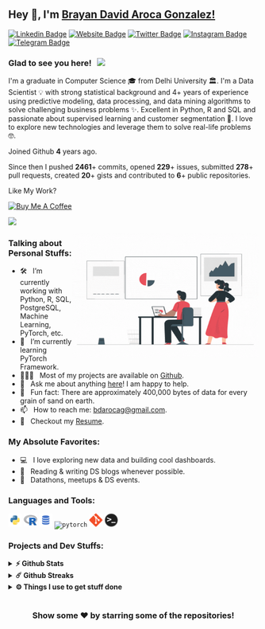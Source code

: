 ## Hey 👋, I'm [Brayan David Aroca Gonzalez!](https://github.com/bdarocag/)

[![Linkedin Badge](https://img.shields.io/badge/-LinkedIn-0e76a8?style=flat-square&logo=Linkedin&logoColor=white)](https://www.linkedin.com/in/brayan-david-aroca-gonzalez/)
[![Website Badge](https://img.shields.io/badge/Website-3b5998?style=flat-square&logo=google-chrome&logoColor=white)](https://bdarocag.github.io/)
[![Twitter Badge](https://img.shields.io/badge/-Twitter-00acee?style=flat-square&logo=Twitter&logoColor=white)](https://twitter.com/RiftTh3)
[![Instagram Badge](https://img.shields.io/badge/-Instagram-e4405f?style=flat-square&logo=Instagram&logoColor=white)](https://instagram.com/davidgonzalezdaft/)
[![Telegram Badge](https://img.shields.io/badge/-Telegram-0088cc?style=flat-square&logo=Telegram&logoColor=white)](https://t.me/Th3Rift)

### Glad to see you here! &nbsp; ![](https://visitor-badge.glitch.me/badge?page_id=bdarocag.bdarocag&style=flat-square&color=0088cc)

I'm a graduate in Computer Science 🎓 from Delhi University 🏛. I'm a Data Scientist 💡 with strong statistical background and 4+ years of experience using predictive modeling, data processing, and data mining algorithms to solve challenging business problems ✨. Excellent in Python, R and SQL and passionate about supervised learning and customer segmentation 👨. I love to explore new technologies and leverage them to solve real-life problems 🤓.

Joined Github **4** years ago.

Since then I pushed **2461**+ commits, opened **229**+ issues, submitted **278**+ pull requests, created **20**+ gists and contributed to **6**+ public repositories.

Like My Work?

<a href="https://https://www.buymeacoffee.com/bdarocag" target="_blank"><img src="https://cdn.buymeacoffee.com/buttons/v2/default-yellow.png" alt="Buy Me A Coffee" height="60px" width="217px" ></a>

[![](https://gitwar.herokuapp.com/badge?username=bdarocag&label=Gitwar%20Profile%20Score&style=for-the-badge&color=0088cc)](https://gitwar.herokuapp.com/)

<img align="right" height="250" width="375" alt="" src="https://raw.githubusercontent.com/bdarocag/bdarocag/master/gifs/coder.gif" />

### Talking about Personal Stuffs:

- 🛠 &nbsp; I’m currently working with Python, R, SQL, <br /> PostgreSQL, Machine Learning, PyTorch, etc.
- 🚀 &nbsp; I’m currently learning PyTorch Framework.
- 👨🏻‍💻 &nbsp; Most of my projects are available on [Github](https://github.com/bdarocag).
- 💬 &nbsp; Ask me about anything [here](https://github.com/bdarocag/bdarocag/issues/2)! I am happy to help.
- 👾 &nbsp; Fun fact: There are approximately 400,000 bytes of data for every grain of sand on earth.
- 📫 &nbsp; How to reach me: bdarocag@gmail.com.
- 📝 &nbsp; Checkout my [Resume](https://github.com/bdarocag/bdarocag/blob/master/resume.pdf).

### My Absolute Favorites:

- 💻 &nbsp; I love exploring new data and building cool dashboards.
- 📰 &nbsp; Reading & writing DS blogs whenever possible.
- 🍕 &nbsp; Datathons, meetups & DS events.

### Languages and Tools:

<code><img height="27" src="https://raw.githubusercontent.com/github/explore/80688e429a7d4ef2fca1e82350fe8e3517d3494d/topics/python/python.png" alt="python"></code>
<code><img height="27" src="https://raw.githubusercontent.com/github/explore/80688e429a7d4ef2fca1e82350fe8e3517d3494d/topics/r/r.png" alt="R"></code>
<code><img height="27" src="https://raw.githubusercontent.com/github/explore/80688e429a7d4ef2fca1e82350fe8e3517d3494d/topics/sql/sql.png" alt="sql"></code>
<code><img height="27" src="https://github.com/pytorch/pytorch/blob/master/docs/source/_static/img/pytorch-logo-flame.png" alt="pytorch"></code>
<code><img height="27" src="https://raw.githubusercontent.com/devicons/devicon/master/icons/git/git-original.svg" alt="git"></code>
<code><img height="27" src="https://raw.githubusercontent.com/github/explore/80688e429a7d4ef2fca1e82350fe8e3517d3494d/topics/terminal/terminal.png" alt="terminal"></code>

<!--
<code><img height="25" src="https://raw.githubusercontent.com/github/explore/80688e429a7d4ef2fca1e82350fe8e3517d3494d/topics/sass/sass.png" alt="sass"></code>
-->

### Projects and Dev Stuffs:

<details>	
  <summary><b>⚡ Github Stats</b></summary>

  <br />
  <img height="180em" src="https://github-readme-stats.vercel.app/api?username=bdarocag&show_icons=true&hide_border=true&&count_private=true&include_all_commits=true" />
  <img height="180em" src="https://github-readme-stats.vercel.app/api/top-langs/?username=bdarocag&exclude_repo=KNN-Image-Classification&show_icons=true&hide_border=true&layout=compact&langs_count=8"/>
</details>

<details>	
  <summary><b>☄️ Github Streaks</b></summary>

  <br />
  <img height="180em" src="https://github-readme-streak-stats.herokuapp.com/?user=bdarocag&hide_border=true" />
</details>
 
<details>	
  <br />
  <summary><b>⚙️ Things I use to get stuff done</b></summary>
  	<ul>
  	    <li><b>OS:</b> Windows 10</li>
	    <li><b>Laptop: </b> HP Elitebook (i5)</li>
  	    <li><b>Browser: </b> Chrome Browser</li>
	    <li><b>Terminal: </b> Power Shell</li>
	    <li><b>Code Editor:</b> VSCode - The best editor out there.</li>
	    <li><b>To Stay Updated:</b> deepnote.com, Linkedin and Twitter.</li>
	    <br />
	⚛️ Checkout My VSCode Configrations <a href="https://gist.github.com/bdarocag/039b1dc5a7cdcb007ab3691814d53130">Here</a>.
	</ul>	
</details>

#

<div align="center">

### Show some ❤️ by starring some of the repositories!

</div>
